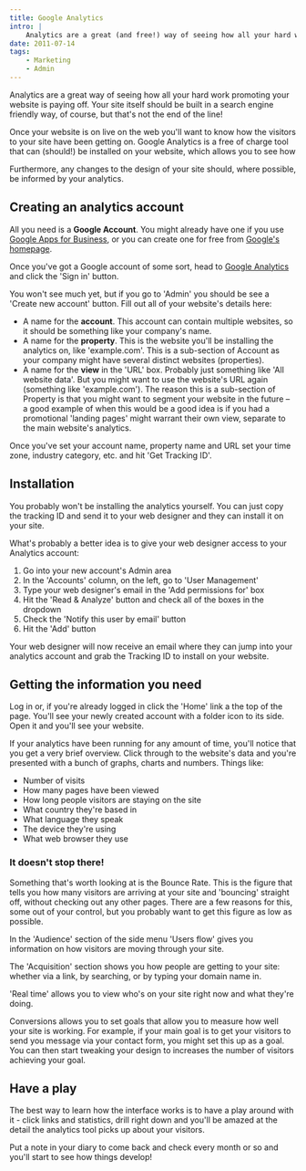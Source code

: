 ```yaml
---
title: Google Analytics
intro: |
    Analytics are a great (and free!) way of seeing how all your hard work promoting your website is paying off…
date: 2011-07-14
tags:
    - Marketing
    - Admin
---
```


Analytics are a great way of seeing how all your hard work promoting your website is paying off. Your site itself should be built in a search engine friendly way, of course, but that's not the end of the line!

Once your website is on live on the web you'll want to know how the visitors to your site have been getting on. Google Analytics is a free of charge tool that can (should!) be installed on your website, which allows you to see how

Furthermore, any changes to the design of your site should, where possible, be informed by your analytics.



## Creating an analytics account

All you need is a **Google Account**. You might already have one if you use [Google Apps for Business](/blog/switching-to-gmail), or you can create one for free from [Google's homepage](https://www.google.co.uk).

Once you've got a Google account of some sort, head to [Google Analytics](https://www.google.com/analytics/) and click the 'Sign in' button.

You won't see much yet, but if you go to 'Admin' you should be see a 'Create new account' button. Fill out all of your website's details here:

+ A name for the **account**. This account can contain multiple websites, so it should be something like your company's name.
+ A name for the **property**. This is the website you'll be installing the analytics on, like 'example.com'. This is a sub-section of Account as your company might have several distinct websites (properties).
+ A name for the **view** in the 'URL' box. Probably just something like 'All website data'. But you might want to use the website's URL again (something like 'example.com'). The reason this is a sub-section of Property is that you might want to segment your website in the future – a good example of when this would be a good idea is if you had a promotional 'landing pages' might warrant their own view, separate to the main website's analytics.

Once you've set your account name, property name and URL set your time zone, industry category, etc. and hit 'Get Tracking ID'.



## Installation

You probably won't be installing the analytics yourself. You can just copy the tracking ID and send it to your web designer and they can install it on your site.

What's probably a better idea is to give your web designer access to your Analytics account:

1. Go into your new account's Admin area
2. In the 'Accounts' column, on the left, go to 'User Management'
3. Type your web designer's email in the 'Add permissions for' box
4. Hit the 'Read & Analyze' button and check all of the boxes in the dropdown
5. Check the 'Notify this user by email' button
6. Hit the 'Add' button

Your web designer will now receive an email where they can jump into your analytics account and grab the Tracking ID to install on your website.





## Getting the information you need

Log in or, if you're already logged in click the 'Home' link a the top of the page. You'll see your newly created account with a folder icon to its side. Open it and you'll see your website.

If your analytics have been running for any amount of time, you'll notice that you get a very brief overview. Click through to the website's data and you're presented with a bunch of graphs, charts and numbers. Things like:

+ Number of visits
+ How many pages have been viewed
+ How long people visitors are staying on the site
+ What country they're based in
+ What language they speak
+ The device they're using
+ What web browser they use



### It doesn't stop there!

Something that's worth looking at is the Bounce Rate. This is the figure that tells you how many visitors are arriving at your site and 'bouncing' straight off, without checking out any other pages. There are a few reasons for this, some out of your control, but you probably want to get this figure as low as possible.

In the 'Audience' section of the side menu 'Users flow' gives you information on how visitors are moving through your site.

The 'Acquisition' section shows you how people are getting to your site: whether via a link, by searching, or by typing your domain name in.

'Real time' allows you to view who's on your site right now and what they're doing.

Conversions allows you to set goals that allow you to measure how well your site is working. For example, if your main goal is to get your visitors to send you message via your contact form, you might set this up as a goal. You can then start tweaking your design to increases the number of visitors achieving your goal.



## Have a play

The best way to learn how the interface works is to have a play around with it - click links and statistics, drill right down and you'll be amazed at the detail the analytics tool picks up about your visitors.

Put a note in your diary to come back and check every month or so and you'll start to see how things develop!
